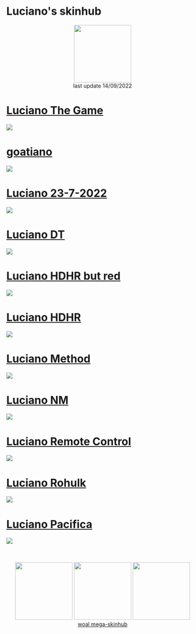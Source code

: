 # Luciano's skinhub
<p align="center">
<a href="https://osu.ppy.sh/users/11604978">
  <img src="https://a.ppy.sh/11604978"  
       width="150"
       height="150"></a>
<br>
last update 14/09/2022
</p>

# [Luciano The Game](https://github.com/rudjx3/skins/raw/main/luciano/Luciano%20The%20Game.osk)
![](https://cdn.discordapp.com/attachments/998327846068035626/1019694450408161411/Luciano_The_Game.jpg)

# [goatiano](https://github.com/rudjx3/skins/raw/main/luciano/goatiano.osk)
![](https://cdn.discordapp.com/attachments/998327846068035626/1019694450865352774/goatiano.jpg)

# [Luciano 23-7-2022](https://github.com/rudjx3/skins/raw/main/luciano/Luciano%2023-7-2022.osk)
![](https://cdn.discordapp.com/attachments/998327846068035626/1019694451439964251/Luciano_23-7-2022.jpg)

# [Luciano DT](https://github.com/rudjx3/skins/raw/main/luciano/Luciano%20DT.osk)
![](https://cdn.discordapp.com/attachments/998327846068035626/1019694451964248115/Luciano_DT.jpg)

# [Luciano HDHR but red](https://github.com/rudjx3/skins/raw/main/luciano/Luciano%20HDHR%20but%20red.osk)
![](https://cdn.discordapp.com/attachments/998327846068035626/1019694452413042688/Luciano_HDHR_but_red.jpg)

# [Luciano HDHR](https://github.com/rudjx3/skins/raw/main/luciano/Luciano%20HDHR.osk)
![](https://cdn.discordapp.com/attachments/998327846068035626/1019694452777951252/Luciano_HDHR.jpg)

# [Luciano Method](https://github.com/rudjx3/skins/raw/main/luciano/Luciano%20Method.osk)
![](https://cdn.discordapp.com/attachments/998327846068035626/1019694453214171199/Luciano_Method.jpg)

# [Luciano NM](https://github.com/rudjx3/skins/raw/main/luciano/Luciano%20NM.osk)
![](https://cdn.discordapp.com/attachments/998327846068035626/1019694453545513040/Luciano_NM.jpg)

# [Luciano Remote Control](https://github.com/rudjx3/skins/raw/main/luciano/Luciano%20Remote%20Control.osk)
![](https://cdn.discordapp.com/attachments/998327846068035626/1019694453918793779/Luciano_Remote_Control.jpg)

# [Luciano Rohulk](https://github.com/rudjx3/skins/raw/main/luciano/Luciano%20Rohulk.osk)
![](https://cdn.discordapp.com/attachments/998327846068035626/1019694454241763389/Luciano_Rohulk.jpg)

# [Luciano Pacifica](https://github.com/rudjx3/skins/raw/main/luciano/Luciano%20Pacifica.osk)
![](https://cdn.discordapp.com/attachments/998327846068035626/1019694471052542023/Lucinia_Pacifica.jpg)

<p align="center">
  <br></br>
  <a href="https://www.twitch.tv/heisenberg_gaming93">
  <img src="https://i.imgur.com/HM030lk.png" 
       width="150" 
       height="150"></a>
  <a href="https://www.youtube.com/c/lucianodokoru">
  <img src="https://i.imgur.com/YWbDUUy.png"  
       width="150" 
       height="150"></a>
  <a href="https://twitter.com/lucianodokoru">
  <img src="https://i.imgur.com/PUQ5uWf.png" 
       width="150" 
       height="150"></a>
  <br>
  <a href="README.md">woal mega-skinhub</a>
 </p>
